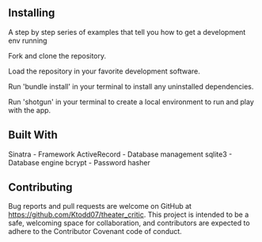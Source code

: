 ## Installing
A step by step series of examples that tell you how to get a development env running

Fork and clone the repository.

Load the repository in your favorite development software.

Run 'bundle install' in your terminal to install any uninstalled dependencies.

Run 'shotgun' in your terminal to create a local environment to run and play with the app.

## Built With
Sinatra - Framework
ActiveRecord - Database management
sqlite3 - Database engine
bcrypt - Password hasher

## Contributing
Bug reports and pull requests are welcome on GitHub at https://github.com/Ktodd07/theater_critic. This project is intended to be a safe, welcoming space for collaboration, and contributors are expected to adhere to the Contributor Covenant code of conduct.
